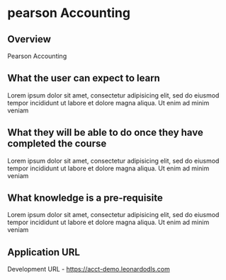 # pearson Accounting

## Overview
Pearson Accounting

## What the user can expect to learn
Lorem ipsum dolor sit amet, consectetur adipisicing elit, sed do eiusmod
tempor incididunt ut labore et dolore magna aliqua. Ut enim ad minim veniam

## What they will be able to do once they have completed the course
Lorem ipsum dolor sit amet, consectetur adipisicing elit, sed do eiusmod
tempor incididunt ut labore et dolore magna aliqua. Ut enim ad minim veniam

## What knowledge is a pre-requisite 
Lorem ipsum dolor sit amet, consectetur adipisicing elit, sed do eiusmod
tempor incididunt ut labore et dolore magna aliqua. Ut enim ad minim veniam

## Application URL
Development URL - https://acct-demo.leonardodls.com
